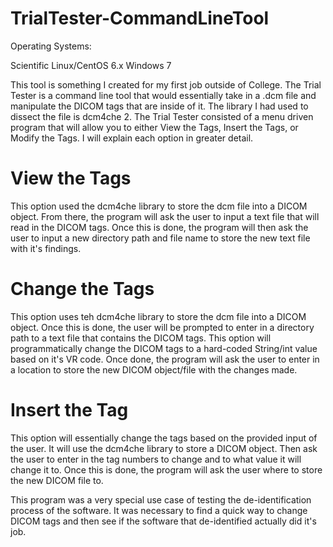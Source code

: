 # TrialTester-CommandLineTool

Operating Systems:

Scientific Linux/CentOS 6.x
Windows 7


This tool is something I created for my first job outside of College. The Trial Tester is a command line tool that would essentially take in a .dcm file and manipulate the DICOM tags that are inside of it. The library I had used to dissect the file is dcm4che 2. The Trial Tester consisted of a menu driven program that will allow you to either View the Tags, Insert the Tags, or Modify the Tags. I will explain each option in greater detail.


# View the Tags

This option used the dcm4che library to store the dcm file into a DICOM object. From there, the program will ask the user to input a text file that will read in the DICOM tags. Once this is done, the program will then ask the user to input a new directory path and file name to store the new text file with it's findings.

# Change the Tags

This option uses teh dcm4che library to store the dcm file into a DICOM object. Once this is done, the user will be prompted to enter in a directory path to a text file that contains the DICOM tags. This option will programmatically change the DICOM tags to a hard-coded String/int value based on it's VR code. Once done, the program will ask the user to enter in a location to store the new DICOM object/file with the changes made.

# Insert the Tag

This option will essentially change the tags based on the provided input of the user. It will use the dcm4che library to store a DICOM object. Then ask the user to enter in the tag numbers to change and to what value it will change it to. Once this is done, the program will ask the user where to store the new DICOM file to.

This program was a very special use case of testing the de-identification process of the software. It was necessary to find a quick way to change DICOM tags and then see if the software that de-identified actually did it's job.
